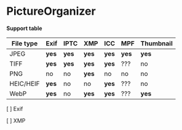 # PictureOrganizer

**Support table**

| File type | Exif    | IPTC    | XMP     | ICC     | MPF     | Thumbnail |
| ----------|---------|---------|---------|---------|---------|-----------|
| JPEG      | **yes** | **yes** | **yes** | **yes** | **yes** | **yes**   |
| TIFF      | **yes** | **yes** | **yes** | **yes** | ???     | no        |
| PNG       | no      | no      | **yes** | no      | no      | no        |
| HEIC/HEIF | **yes** | no      | no      | **yes** | ???     | no        |
| WebP      | **yes** | no      | **yes** | **yes** | ???     | **yes**   |

[ ] Exif

[ ] XMP